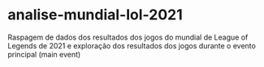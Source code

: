 # analise-mundial-lol-2021
Raspagem de dados dos resultados dos jogos do mundial de League of Legends de 2021 e exploração dos resultados dos jogos durante o evento principal (main event)
